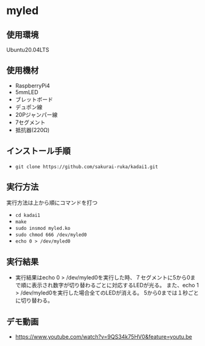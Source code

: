 # myled
##  使用環境 
  Ubuntu20.04LTS
##  使用機材　
- RaspberryPi4
- 5mmLED
- ブレットボード
- デュポン線
- 20Pジャンパー線
- 7セグメント
- 抵抗器(220Ω)
## インストール手順
- `git clone https://github.com/sakurai-ruka/kadai1.git`
##  実行方法
  実行方法は上から順にコマンドを打つ
  - `cd kadai1`
  - `make`
  - `sudo insmod myled.ko`
  - `sudo chmod 666 /dev/myled0`
  - `echo 0 > /dev/myled0`
##  実行結果
  - 実行結果はecho 0 > /dev/myled0を実行した時、７セグメントに5から0まで順に表示され数字が切り替わるごとに対応するLEDが光る。
  また、echo 1 > /dev/myled0を実行した場合全てのLEDが消える。
  5から0までは１秒ごとに切り替わる。
## デモ動画
- https://www.youtube.com/watch?v=9QS34k75HV0&feature=youtu.be
